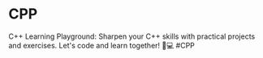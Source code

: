 # CPP
C++ Learning Playground: Sharpen your C++ skills with practical projects and exercises. Let's code and learn together! 🚀💻 #CPP
